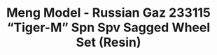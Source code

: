 ---
layout: product
title: "Meng Model - Russian Gaz 233115 “Tiger-M” Spn Spv Sagged Wheel Set (Resin)"
price: "TBA" 
desc: "N/A"
img_path: "/assets/img/MMSPS035.jpg"
brand: "N/A"
available: false
special_offer: false
new: false
soon: false
cat: "010000"
subcat: "011000"
subsubcat: "0N/A"
sifra: "MMSPS035"
---